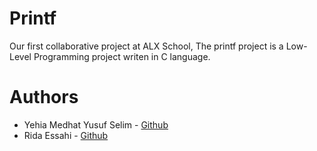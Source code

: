 # Printf
Our first collaborative project at ALX School, The printf project
is a Low-Level Programming project writen in C language.



# Authors

- Yehia Medhat Yusuf Selim - [Github](https://github.com/YehiaMedhat000) 
- Rida Essahi - [Github](https://github.com/Rida003)

